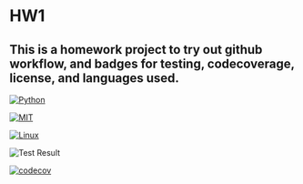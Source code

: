 # HW1

## This is a homework project to try out github workflow, and badges for testing, codecoverage, license, and languages used.

[![Python](https://img.shields.io/badge/Python-3.13-blue?style=for-the-badge&logo=python&logoColor=blue)](https://docs.python.org/3.13/whatsnew/3.13.html)

[![MIT](https://img.shields.io/badge/License-MIT-red?style=for-the-badge)](https://opensource.org/license/mit)

[![Linux](https://img.shields.io/badge/Platform-Linux-yellow?style=for-the-badge&logo=linux&logoColor=blue)](https://www.linux.org/)

![Test Result](https://github.com/CSC510-YTS/HW1/actions/workflows/python-app.yml/badge.svg)

[![codecov](https://codecov.io/gh/CSC510-YTS/HW1/graph/badge.svg?token=QFB8RM9WKN)](https://codecov.io/gh/CSC510-YTS/HW1)
